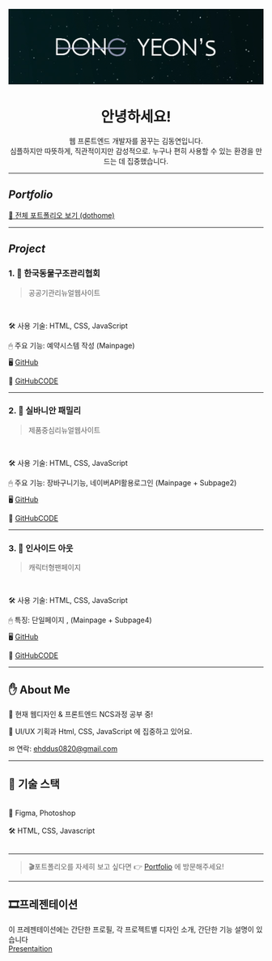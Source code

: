 <p align="center">
  <img src="img/profileimg.png"; width="600" height="auto" alt="프로필 이미지">
</p>

<h1 align="center">안녕하세요!</h1>
<p align="center">웹 프론트엔드 개발자를 꿈꾸는 김동연입니다. <br>
심플하지만 따뜻하게, 직관적이지만 감성적으로. 누구나 편히 사용할 수 있는 환경을 만드는 데 집중했습니다.</p>

---

 ##  *Portfolio*

[📂 전체 포트폴리오 보기 (dothome)](http://kimdongyeon.dothome.co.kr/)


---

## *Project*

### 1. 🐾 **한국동물구조관리협회**
> 공공기관리뉴얼웹사이트 <br>
<br>

🛠 사용 기술: HTML, CSS, JavaScript  

🖱 주요 기능: 예약시스템 작성 (Mainpage)  

🖥 [GitHub](https://kimdongyeon99.github.io/portfolio/project001/index_my.html)  

📂 [GitHubCODE](https://github.com/kimdongyeon99/portfolio/blob/main/project001/index_my.html)

---

### 2. 🐰 **실바니안 패밀리**
> 제품중심리뉴얼웹사이트 <br>
<br>

🛠 사용 기술: HTML, CSS, JavaScript  

🖱 주요 기능: 장바구니기능, 네이버API활용로그인 (Mainpage + Subpage2)  

🖥 [GitHub](https://kimdongyeon99.github.io/portfolio/project002/index_my.html)  

📂 [GitHubCODE](https://github.com/kimdongyeon99/portfolio/blob/main/project002/index_my.html)

---

### 3. 💭 **인사이드 아웃**
> 캐릭터형팬페이지  <br>
<br>

🛠 사용 기술: HTML, CSS, JavaScript  

🖱 특징: 단일페이지 , (Mainpage + Subpage4)  

🖥 [GitHub](https://kimdongyeon99.github.io/portfolio/project003/index_my.html)  

📂 [GitHubCODE](https://github.com/kimdongyeon99/portfolio/blob/main/project003/index_my.html)

---

## ✋ About Me
📝 현재 웹디자인 & 프론트엔드 NCS과정 공부 중!  
 
👀 UI/UX 기획과 Html, CSS, JavaScript 에 집중하고 있어요.  
 
✉ 연락: ehddus0820@gmail.com

---

## 🧰 기술 스택  <br>
<br>
🎨 Figma, Photoshop  <br>
<br>
🛠 HTML, CSS, Javascript  <br>
<br>

---

> 🎬포트폴리오를 자세히 보고 싶다면 👉 [Portfolio](http://kimdongyeon.dothome.co.kr/) 에 방문해주세요!

---  
## 🎞프레젠테이션  

이 프레젠테이션에는 간단한 프로필, 각 프로젝트별 디자인 소개, 간단한 기능 설명이 있습니다  
[Presentaition](https://www.figma.com/proto/sDfW4dX26ubgyuLy0bBn7L/Untitled?node-id=1-12&t=JCy3PwRUmUgezRMs-1&scaling=min-zoom&content-scaling=fixed&page-id=0%3A1)
